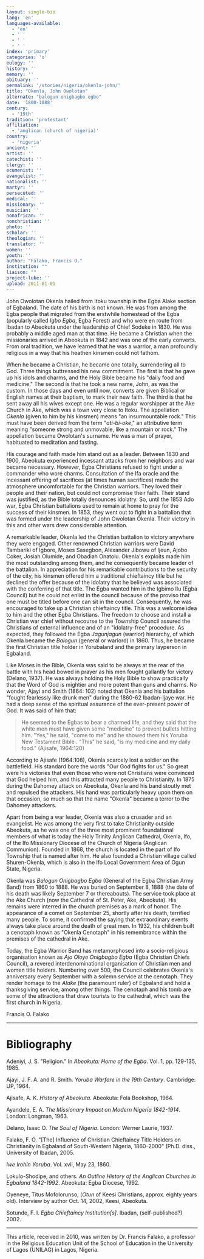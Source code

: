 ```yaml
---
layout: single-bio
lang: 'en'
languages-available:
  - 'en'
  - ' '
  - ' '
  - ' '
index: 'primary'
categories: 'o'
eulogy: ''
history: ''
memory: ''
obituary: ''
permalink: '/stories/nigeria/okenla-john/'
title: "Okenla, John Owolotan"
alternate: "balogun onigbagbo egbo"
date: '1800-1888'
century:
  - '19th'
tradition: 'protestant'
affiliation:
  - 'anglican (church of nigeria)'
country:
  - 'nigeria'
ancient: ''
artist: ''
catechist: ''
clergy: ''
ecumenist: ''
evangelist: ''
nationalist: ''
martyr: ''
persecuted: ''
medical: ''
missionary: ''
musician: ''
nonafrican: ''
nonchristian: ''
photo: ''
scholar: ''
theologian: ''
translator: ''
women: ''
youth: ''
author: "Falako, Francis O."
institution: ""
liaison: ""
project-luke: ''
upload: 2011-01-01
---
```




John Owolotan Okenla hailed from Itoku township in the Egba Alake section of Egbaland.  The date of his birth is not known. He was from among the Egba people that migrated from the erstwhile homestead of the Egba (popularly called *Igbo Egba*, Egba Forest) and who were en route from Ibadan to Abeokuta under the leadership of Chief Sodeke in 1830. He was probably a middle aged man at that time. He became a Christian when the missionaries arrived in Abeokuta in 1842 and was one of the early converts. From oral tradition, we have learned that he was a warrior, a man profoundly religious in a way that his heathen kinsmen could not fathom.

When he became a Christian, he became one totally, surrendering all to God. Three things buttressed his new commitment. The first is that he gave up his idols and charms, and the Holy Bible became his "daily food and medicine." The second is that he took a new name, John, as was the custom. In those days and even until now, converts are given Biblical or English names at their baptism, to mark their new faith. The third is that he sent away all his wives except one. He was a regular worshipper at the Ake Church in Ake, which was a town very close to Itoku. The appellation *Okenla* (given to him by his kinsmen) means "an insurmountable rock." This must have been derived from the term "*ati-bi-oke*," an attributive term meaning "someone strong and unmovable, like a mountain or rock." The appellation became Owolotan's surname. He was a man of prayer, habituated to meditation and fasting.

His courage and faith made him stand out as a leader. Between 1830 and 1900, Abeokuta experienced incessant attacks from her neighbors and war became necessary. However, Egba Christians refused to fight under a commander who wore charms. Consultation of the Ifa oracle and the incessant offering of sacrifices (at times human sacrifices) made the atmosphere uncomfortable for the Christian warriors. They loved their people and their nation, but could not compromise their faith. Their stand was justified, as the Bible totally denounces idolatry. So, until the 1853 Ado war, Egba Christian battalions used to remain at home to pray for the success of their kinsmen. In 1853, they went out to fight in a battalion that was formed under the leadership of John Owolotan Okenla. Their victory in this and other wars drew considerable attention.

A remarkable leader, Okenla led the Christian battalion to victory anywhere they were engaged. Other renowned Christian warriors were David Tambariki of Igbore, Moses Sasegbon, Alexander Jibowu of Ijeun, Ajobo Coker, Josiah Olumide, and Obadiah Onatolu. Okenla's exploits made him the most outstanding among them, and he consequently became leader of the battalion. In appreciation for his remarkable contributions to the security of the city, his kinsmen offered him a traditional chieftaincy title but he declined the offer because of the idolatry that he believed was associated with the conferring of that title. The Egba wanted him in the Igbimo Ilu (Egba Council) but he could not enlist in the council because of the proviso that one must be titled before one can sit in the council. Consequently, he was encouraged to take up a Christian chieftaincy title. This was a welcome idea to him and the other Egba Christians. The freedom to choose and install a Christian war chief without recourse to the Township Council assured the Christians of external influence and of an "idolatry-free" procedure. As expected, they followed the Egba *Jagunjagun* (warrior) hierarchy, of which Okenla became the *Balogun* (general or warlord) in 1860. Thus, he became the first Christian title holder in Yorubaland and the primary layperson in Egbaland.

Like Moses in the Bible, Okenla was said to be always at the rear of the battle with his head bowed in prayer as his men fought gallantly for victory (Delano, 1937).  He was always holding the Holy Bible to show practically that the Word of God is mightier and more potent than guns and charms. No wonder, Ajayi and Smith (1864: 102) noted that Okenla and his battalion "fought fearlessly like drunk men" during the 1860-62 Ibadan-Ijaye war. He had a deep sense of the spiritual assurance of the ever-present power of God. It was said of him that:

> He seemed to the Egbas to bear a charmed life, and they said that the white men must have given some "medicine" to prevent bullets hitting him. "Yes," he said, "come to me" and he showed them his Yoruba New Testament Bible . "This" he said, "is my medicine and my daily food." (Ajisafe, 1964:120)

According to Ajisafe (1964:108), Okenla scarcely lost a soldier on the battlefield. His standard bore the words "Our God fights for us." So great were his victories that even those who were not Christians were convinced that God helped him, and this attracted many people to Christianity. In 1875 during the Dahomey attack on Abeokuta, Okenla and his band stoutly met and repulsed the attackers. His hand was particularly heavy upon them on that occasion, so much so that the name "Okenla" became a terror to the Dahomey attackers.

Apart from being a war leader, Okenla was also a crusader and an evangelist. He was among the very first to take Christianity outside Abeokuta, as he was one of the three most prominent foundational members of what is today the Holy Trinity Anglican Cathedral, Okenla, Ifo, of the Ifo Missionary Diocese of the Church of Nigeria (Anglican Communion). Founded in 1868, the church is located in the part of Ifo Township that is named after him. He also founded a Christian village called Shuren-Okenla, which is also in the Ifo Local Government Area of Ogun State, Nigeria.

Okenla was *Balogun Onigbagbo Egba* (General of the Egba Christian Army Band) from 1860 to 1888. He was buried on September 8, 1888 (the date of his death was likely September 7 or thereabouts). The service took place at the Ake Church (now the Cathedral of St. Peter, Ake, Abeokuta). His remains were interred in the church premises as a mark of honor. The appearance of a comet on September 25, shortly after his death, terrified many people. To some, it confirmed the saying that extraordinary events always take place around the death of great men. In 1932, his children built a cenotaph known as "Okenla Cenotaph" in his remembrance within the premises of the cathedral in Ake.

Today, the Egba Warrior Band has metamorphosed into a socio-religious organisation known as *Ajo Oloye Onigbagbo Egba* (Egba Christian Chiefs Council), a revered interdenominational organisation of Christian men and women title holders. Numbering over 500, the Council celebrates Okenla's anniversary every September with a solemn service at the cenotaph. They render homage to the *Alake* (the paramount ruler) of Egbaland and hold a thanksgiving service, among other things. The cenotaph and his tomb are some of the attractions that draw tourists to the cathedral, which was the first church in Nigeria.

Francis O. Falako

---

# Bibliography

Adeniyi, J. S. "Religion." In *Abeokuta: Home of the Egba*. Vol. 1, pp. 129-135, 1985.

Ajayi, J. F. A. and R. Smith. *Yoruba Warfare in the 19th Century*. Cambridge: UP, 1964.

Ajisafe, A. K. *History of Abeokuta*. Abeokuta: Fola Bookshop, 1964.

Ayandele, E. A.  *The Missionary Impact on Modern Nigeria 1842-1914*. London: Longman, 1963.

Delano, Isaac O. *The Soul of Nigeria*. London: Werner Laurie, 1937.

Falako, F. O.  "[The] Influence of Christian Chieftaincy Title Holders on Christianity in Egbaland of South-Western Nigeria, 1860-2000" (Ph.D. diss., University of Ibadan, 2005.

*Iwe Irohin Yoruba*. Vol. xvii, May 23, 1860.

Lokulo-Shodipe, and others. *An Outline History of the Anglican Churches in Egbaland 1842-1992*. Abeokuta: Egba Diocese, 1992.

Oyeneye, Titus Mofolorunso, (*Otun* of Keesi Christians, approx. eighty years old). Interview by author Oct. 14, 2002, Keesi, Abeokuta.

Sotunde, F. I. *Egba Chieftaincy Institution[s]*. Ibadan, (self-published?) 2002.

---

This article, received in 2010, was written by Dr. Francis Falako, a professor in the Religious Education Unit of the School of Education in the University of Lagos (UNILAG) in Lagos, Nigeria.